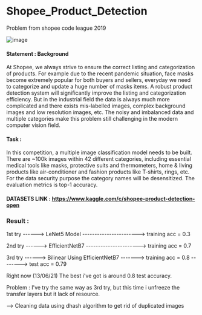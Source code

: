 # Shopee_Product_Detection
Problem from shopee code league 2019

![image](https://user-images.githubusercontent.com/62899961/120929170-2f30d400-c712-11eb-8b81-67781029f0be.png)


#### Statement : Background

At Shopee, we always strive to ensure the correct listing and categorization of products. For example due to the recent pandemic situation, face masks become extremely popular for both buyers and sellers, everyday we need to categorize and update a huge number of masks items. A robust product detection system will significantly improve the listing and categorization efficiency. But in the industrial field the data is always much more complicated and there exists mis-labelled images, complex background images and low resolution images, etc. The noisy and imbalanced data and multiple categories make this problem still challenging in the modern computer vision field.

#### Task :

In this competition, a multiple image classification model needs to be built. There are ~100k images within 42 different categories, including essential medical tools like masks, protective suits and thermometers, home & living products like air-conditioner and fashion products like T-shirts, rings, etc. For the data security purpose the category names will be desensitized. The evaluation metrics is top-1 accuracy.

#### DATASETS LINK : https://www.kaggle.com/c/shopee-product-detection-open

### Result :

1st try ------> LeNet5 Model -----------------------> training acc = 0.3 

2nd try ------> EfficientNetB7 ----------------------> training acc = 0.7

3rd try ------> Bilinear Using EfficientNetB7 -------> training acc = 0.8 --------> test acc = 0.79 

Right now (13/06/21) The best i've got is around 0.8 test accuracy.

Problem : I've try the same way as 3rd try, but this time i unfreeze the transfer layers but it lack of resource.

--> Cleaning data using dhash algorithm to get rid of duplicated images
